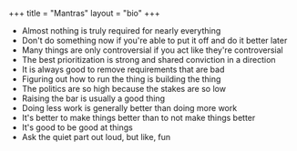 +++
title = "Mantras"
layout = "bio"
+++

* Almost nothing is truly required for nearly everything
* Don't do something now if you're able to put it off and do it better later
* Many things are only controversial if you act like they're controversial
* The best prioritization is strong and shared conviction in a direction
* It is always good to remove requirements that are bad
* Figuring out how to run the thing is building the thing
* The politics are so high because the stakes are so low
* Raising the bar is usually a good thing
* Doing less work is generally better than doing more work
* It's better to make things better than to not make things better
* It's good to be good at things
* Ask the quiet part out loud, but like, fun
